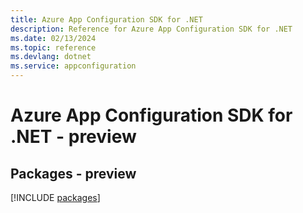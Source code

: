 ```yaml
---
title: Azure App Configuration SDK for .NET
description: Reference for Azure App Configuration SDK for .NET
ms.date: 02/13/2024
ms.topic: reference
ms.devlang: dotnet
ms.service: appconfiguration
---
```

# Azure App Configuration SDK for .NET - preview
## Packages - preview
[!INCLUDE [packages](app-configuration-index.md)]